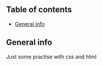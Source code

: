 ## Table of contents

- [General info](#general-info)

## General info

Just some practise with css and html

